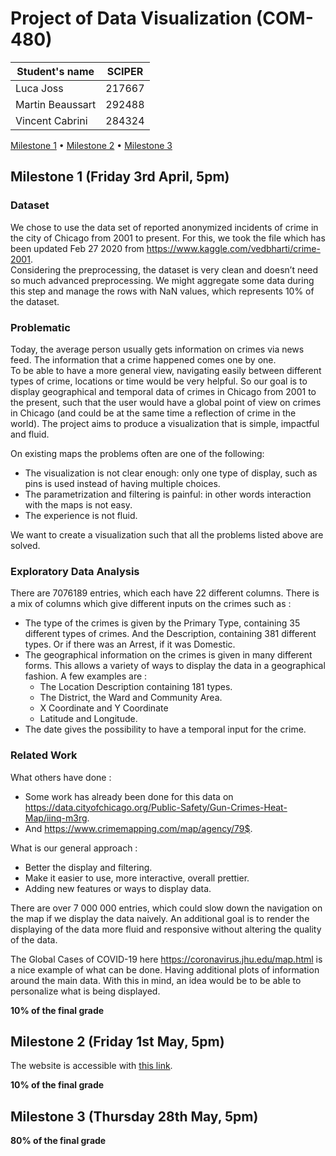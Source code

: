 # Project of Data Visualization (COM-480)

| Student's name | SCIPER |
| -------------- | ------ |
| Luca Joss | 217667 |
| Martin Beaussart | 292488 |
| Vincent Cabrini | 284324 |

[Milestone 1](#milestone-1-friday-3rd-april-5pm) • [Milestone 2](#milestone-2-friday-1st-may-5pm) • [Milestone 3](#milestone-3-thursday-28th-may-5pm)

## Milestone 1 (Friday 3rd April, 5pm)

### Dataset

We chose to use the data set of reported anonymized incidents of crime in the city of Chicago from 2001 to present. For this, we took the file which has been updated Feb 27 2020 from https://www.kaggle.com/vedbharti/crime-2001.  
Considering the preprocessing, the dataset is very clean and doesn’t need so much advanced preprocessing. We might aggregate some data during this step and manage the rows with NaN values, which represents 10% of the dataset.

### Problematic

Today, the average person usually gets information on crimes via news feed. The information that a crime happened comes one by one.  
To be able to have a more general view, navigating easily between different types of crime, locations or time would be very helpful. So our goal is to display geographical and temporal data of crimes in Chicago from 2001 to the present, such that the user would have a global point of view on crimes in Chicago (and could be at the same time a reflection of crime in the world). The project aims to produce a visualization that is simple, impactful and fluid.

On existing maps the problems often are one of the following:
* The visualization is not clear enough:  only one type of display, such as pins is used instead of having multiple choices.
* The parametrization and filtering is painful: in other words interaction with the maps is not easy.
* The experience is not fluid.

We want to create a visualization such that all the problems listed above are solved.

### Exploratory Data Analysis

There are 7076189 entries, which each have 22 different columns. There is a mix of columns which give different inputs on the crimes such as :
* The type of the crimes is given by the Primary Type, containing 35 different types of crimes. And the Description, containing 381 different types. Or if there was an Arrest, if it was Domestic.
* The geographical information on the crimes is given in many different forms. This allows a variety of ways to display the data in a geographical fashion. A few examples are :
  * The Location Description containing 181 types.
  * The District, the Ward and Community Area.
  * X Coordinate and Y Coordinate
  * Latitude and Longitude.
* The date gives the possibility to have a temporal input for the crime.

### Related Work

What others have done :
* Some work has already been done for this data on https://data.cityofchicago.org/Public-Safety/Gun-Crimes-Heat-Map/iinq-m3rg.
* And https://www.crimemapping.com/map/agency/79$.

What is our general approach :
* Better the display and filtering.
* Make it easier to use, more interactive, overall prettier.
* Adding new features or ways to display data.

There are over 7 000 000 entries, which could slow down the navigation on the map if we display the data naively. An additional goal is to render the displaying of the data more fluid and responsive without altering the quality of the data.

The Global Cases of COVID-19 here https://coronavirus.jhu.edu/map.html is a nice example of what can be done. Having additional plots of information around the main data. With this in mind, an idea would be to be able to personalize what is being displayed.

**10% of the final grade**


## Milestone 2 (Friday 1st May, 5pm)
The website is accessible with [this link](https://com-480-data-visualization.github.io/com-480-project-improviz/). 

**10% of the final grade**




## Milestone 3 (Thursday 28th May, 5pm)

**80% of the final grade**



